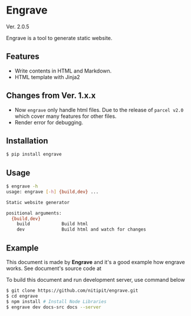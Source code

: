 <h1>Engrave</h1> <el-badge>Ver. 2.0.5</el-badge>

Engrave is a tool to generate static website.

## Features
- Write contents in HTML and Markdown.
- HTML template with Jinja2

## Changes from Ver. 1.x.x
- Now `engrave` only handle html files. Due to the release of
  `parcel v2.0` which cover many features for other files.
- Render error for debugging.

## Installation
```bash
$ pip install engrave
```

## Usage
```bash
$ engrave -h
usage: engrave [-h] {build,dev} ...

Static website generator

positional arguments:
  {build,dev}
    build            Build html
    dev              Build html and watch for changes
```

## Example
This document is made by **Engrave** and it's a good example how engrave works.
See document's source code at
[](https://github.com/nitipit/engrave/tree/main/docs-src)

To build this document and run development server, use command below

```bash
$ git clone https://github.com/nitipit/engrave.git
$ cd engrave
$ npm install # Install Node Libraries
$ engrave dev docs-src docs --server
```